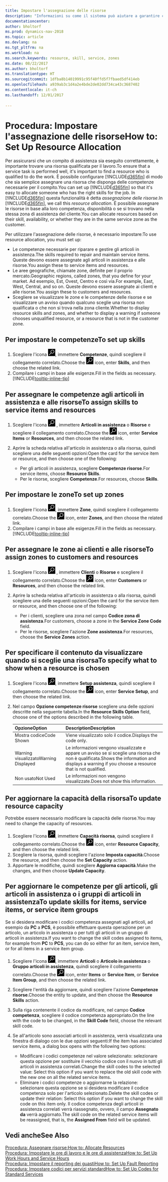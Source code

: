 ```yaml
---
title: Impostare l'assegnazione delle risorse
description: "Informazioni su come il sistema può aiutare a garantire che l'assegnazione venga fatta a chi ha le competenze necessarie per fornire a un servizio di assistenza."
documentationcenter: 
author: bholtorf
ms.prod: dynamics-nav-2018
ms.topic: article
ms.devlang: na
ms.tgt_pltfrm: na
ms.workload: na
ms.search.keywords: resource, skill, service, zones
ms.date: 08/22/2017
ms.author: bholtorf
ms.translationtype: HT
ms.sourcegitcommit: 1dfba8b14019991c95f40ffd5f7fbaed5df414eb
ms.openlocfilehash: a939ab3c1d4a2e4bde2de02dd734ca43c3687402
ms.contentlocale: it-ch
ms.lasthandoff: 12/01/2017

---
```


# <a name="how-to-set-up-resource-allocation"></a><span data-ttu-id="c9ebb-103">Procedura: Impostare l'assegnazione delle risorse</span><span class="sxs-lookup"><span data-stu-id="c9ebb-103">How to: Set Up Resource Allocation</span></span>
<span data-ttu-id="c9ebb-104">Per assicurarsi che un compito di assistenza sia eseguito correttamente, è importante trovare una risorsa qualificata per il lavoro.</span><span class="sxs-lookup"><span data-stu-id="c9ebb-104">To ensure that a service task is performed well, it's important to find a resource who is qualified to do the work.</span></span> <span data-ttu-id="c9ebb-105">È possibile configurare [!INCLUDE[d365fin](includes/d365fin_md.md)] di modo che sia semplice assegnare una risorsa che disponga delle competenze necessarie per il compito.</span><span class="sxs-lookup"><span data-stu-id="c9ebb-105">You can set up [!INCLUDE[d365fin](includes/d365fin_md.md)] so that it's easy to allocate someone who has the right skills for the job.</span></span> <span data-ttu-id="c9ebb-106">In [!INCLUDE[d365fin](includes/d365fin_md.md)] questa funzionalità è detta _assegnazione delle risorse_.</span><span class="sxs-lookup"><span data-stu-id="c9ebb-106">In [!INCLUDE[d365fin](includes/d365fin_md.md)], we call this _resource allocation_.</span></span> <span data-ttu-id="c9ebb-107">È possibile assegnare le risorse in base alla loro competenza, disponibilità o se si trovano nella stessa zona di assistenza del cliente.</span><span class="sxs-lookup"><span data-stu-id="c9ebb-107">You can allocate resources based on their skill, availability, or whether they are in the same service zone as the customer.</span></span> 

<span data-ttu-id="c9ebb-108">Per utilizzare l'assegnazione delle risorse, è necessario impostare:</span><span class="sxs-lookup"><span data-stu-id="c9ebb-108">To use resource allocation, you must set up:</span></span>  
  
* <span data-ttu-id="c9ebb-109">Le competenze necessarie per riparare e gestire gli articoli in assistenza.</span><span class="sxs-lookup"><span data-stu-id="c9ebb-109">The skills required to repair and maintain service items.</span></span> <span data-ttu-id="c9ebb-110">Queste devono essere assegnate agli articoli in assistenza e alle risorse.</span><span class="sxs-lookup"><span data-stu-id="c9ebb-110">You assign these to service items and resources.</span></span>  
* <span data-ttu-id="c9ebb-111">Le aree geografiche, chiamate zone, definite per il proprio mercato.</span><span class="sxs-lookup"><span data-stu-id="c9ebb-111">Geographic regions, called zones, that you define for your market.</span></span> <span data-ttu-id="c9ebb-112">Ad esempio, Est, Ovest, Centro e così via.</span><span class="sxs-lookup"><span data-stu-id="c9ebb-112">For example, East, West, Central, and so on.</span></span> <span data-ttu-id="c9ebb-113">Queste devono essere assegnate ai clienti e alle risorse.</span><span class="sxs-lookup"><span data-stu-id="c9ebb-113">You assign these to customers and resources.</span></span>  
* <span data-ttu-id="c9ebb-114">Scegliere se visualizzare le zone e le competenze delle risorse e se visualizzare un avviso quando qualcuno sceglie una risorsa non qualificata o che non si trova nella zona cliente.</span><span class="sxs-lookup"><span data-stu-id="c9ebb-114">Whether to display resource skills and zones, and whether to display a warning if someone chooses unqualified resource, or a resource that is not in the customer zone.</span></span>  

## <a name="to-set-up-skills"></a><span data-ttu-id="c9ebb-115">Per impostare le competenze</span><span class="sxs-lookup"><span data-stu-id="c9ebb-115">To set up skills</span></span>
1. <span data-ttu-id="c9ebb-116">Scegliere l'icona ![Cerca pagina o report](media/ui-search/search_small.png "icona Cerca pagina o report"), immettere **Competenze**, quindi scegliere il collegamento correlato.</span><span class="sxs-lookup"><span data-stu-id="c9ebb-116">Choose the ![Search for Page or Report](media/ui-search/search_small.png "Search for Page or Report icon") icon, enter **Skills**, and then choose the related link.</span></span>  
2. <span data-ttu-id="c9ebb-117">Compilare i campi in base alle esigenze.</span><span class="sxs-lookup"><span data-stu-id="c9ebb-117">Fill in the fields as necessary.</span></span> [!INCLUDE[tooltip-inline-tip](includes/tooltip-inline-tip_md.md)]  

## <a name="to-assign-skills-to-service-items-and-resources"></a><span data-ttu-id="c9ebb-118">Per assegnare le competenze agli articoli in assistenza e alle risorse</span><span class="sxs-lookup"><span data-stu-id="c9ebb-118">To assign skills to service items and resources</span></span>
1. <span data-ttu-id="c9ebb-119">Scegliere l'icona ![Cerca pagina o report](media/ui-search/search_small.png "icona Cerca pagina o report") , immettere **Articoli in assistenza** o **Risorse** e scegliere il collegamento correlato.</span><span class="sxs-lookup"><span data-stu-id="c9ebb-119">Choose the ![Search for Page or Report](media/ui-search/search_small.png "Search for Page or Report icon") icon, enter **Service Items** or **Resources**, and then choose the related link.</span></span>  
2. <span data-ttu-id="c9ebb-120">Aprire la scheda relativa all'articolo in assistenza o alla risorsa, quindi scegliere una delle seguenti opzioni:</span><span class="sxs-lookup"><span data-stu-id="c9ebb-120">Open the card for the service item or resource, and then choose one of the following:</span></span>  
  
    * <span data-ttu-id="c9ebb-121">Per gli articoli in assistenza, scegliere **Competenze risorse**.</span><span class="sxs-lookup"><span data-stu-id="c9ebb-121">For service items, choose **Resource Skills**.</span></span>  
    * <span data-ttu-id="c9ebb-122">Per le risorse, scegliere **Competenze**.</span><span class="sxs-lookup"><span data-stu-id="c9ebb-122">For resources, choose **Skills**.</span></span>  

## <a name="to-set-up-zones"></a><span data-ttu-id="c9ebb-123">Per impostare le zone</span><span class="sxs-lookup"><span data-stu-id="c9ebb-123">To set up zones</span></span>
1. <span data-ttu-id="c9ebb-124">Scegliere l'icona ![Cerca pagina o report](media/ui-search/search_small.png "icona Cerca pagina o report"), immettere **Zone**, quindi scegliere il collegamento correlato.</span><span class="sxs-lookup"><span data-stu-id="c9ebb-124">Choose the ![Search for Page or Report](media/ui-search/search_small.png "Search for Page or Report icon") icon, enter **Zones**, and then choose the related link.</span></span>  
2. <span data-ttu-id="c9ebb-125">Compilare i campi in base alle esigenze.</span><span class="sxs-lookup"><span data-stu-id="c9ebb-125">Fill in the fields as necessary.</span></span> [!INCLUDE[tooltip-inline-tip](includes/tooltip-inline-tip_md.md)]  

## <a name="to-assign-zones-to-customers-and-resources"></a><span data-ttu-id="c9ebb-126">Per assegnare le zone ai clienti e alle risorse</span><span class="sxs-lookup"><span data-stu-id="c9ebb-126">To assign zones to customers and resources</span></span> 
1. <span data-ttu-id="c9ebb-127">Scegliere l'icona ![Cerca pagina o report](media/ui-search/search_small.png "icona Cerca pagina o report") , immettere **Clienti** o **Risorse** e scegliere il collegamento correlato.</span><span class="sxs-lookup"><span data-stu-id="c9ebb-127">Choose the ![Search for Page or Report](media/ui-search/search_small.png "Search for Page or Report icon") icon, enter **Customers** or **Resources**, and then choose the related link.</span></span>  
2. <span data-ttu-id="c9ebb-128">Aprire la scheda relativa all'articolo in assistenza o alla risorsa, quindi scegliere una delle seguenti opzioni:</span><span class="sxs-lookup"><span data-stu-id="c9ebb-128">Open the card for the service item or resource, and then choose one of the following:</span></span>  
  
    * <span data-ttu-id="c9ebb-129">Per i clienti, scegliere una zona nel campo **Codice zona di assistenza**.</span><span class="sxs-lookup"><span data-stu-id="c9ebb-129">For customers, choose a zone in the **Service Zone Code** field.</span></span>  
    * <span data-ttu-id="c9ebb-130">Per le risorse, scegliere l'azione **Zone assistenza**.</span><span class="sxs-lookup"><span data-stu-id="c9ebb-130">For resources, choose the **Service Zones** action.</span></span>  

## <a name="to-specify-what-to-show-when-a-resource-is-chosen"></a><span data-ttu-id="c9ebb-131">Per specificare il contenuto da visualizzare quando si sceglie una risorsa</span><span class="sxs-lookup"><span data-stu-id="c9ebb-131">To specify what to show when a resource is chosen</span></span>
1. <span data-ttu-id="c9ebb-132">Scegliere l'icona ![Cerca pagina o report](media/ui-search/search_small.png "icona Cerca pagina o report"), immettere **Setup assistenza**, quindi scegliere il collegamento correlato.</span><span class="sxs-lookup"><span data-stu-id="c9ebb-132">Choose the ![Search for Page or Report](media/ui-search/search_small.png "Search for Page or Report icon") icon, enter **Service Setup**, and then choose the related link.</span></span> 
2. <span data-ttu-id="c9ebb-133">Nel campo **Opzione competenze risorse** scegliere una delle opzioni descritte nella seguente tabella.</span><span class="sxs-lookup"><span data-stu-id="c9ebb-133">In the **Resource Skills Option** field, choose one of the options described in the following table.</span></span>  
  
    |<span data-ttu-id="c9ebb-134">**Opzione**</span><span class="sxs-lookup"><span data-stu-id="c9ebb-134">**Option**</span></span>|<span data-ttu-id="c9ebb-135">**Description**</span><span class="sxs-lookup"><span data-stu-id="c9ebb-135">**Description**</span></span>|  
    |------------|-------------|  
    |<span data-ttu-id="c9ebb-136">Mostra codice</span><span class="sxs-lookup"><span data-stu-id="c9ebb-136">Code Shown</span></span> | <span data-ttu-id="c9ebb-137">Viene visualizzato solo il codice.</span><span class="sxs-lookup"><span data-stu-id="c9ebb-137">Displays the code only.</span></span>|  
    |<span data-ttu-id="c9ebb-138">Warning visualizzato</span><span class="sxs-lookup"><span data-stu-id="c9ebb-138">Warning Displayed</span></span> | <span data-ttu-id="c9ebb-139">Le informazioni vengono visualizzate e appare un avviso se si sceglie una risorsa che non è qualificata.</span><span class="sxs-lookup"><span data-stu-id="c9ebb-139">Shows the information and displays a warning if you choose a resource that is not qualified.</span></span>|  
    |<span data-ttu-id="c9ebb-140">Non usato</span><span class="sxs-lookup"><span data-stu-id="c9ebb-140">Not Used</span></span> | <span data-ttu-id="c9ebb-141">Le informazioni non vengono visualizzate.</span><span class="sxs-lookup"><span data-stu-id="c9ebb-141">Does not show this information.</span></span>|  

## <a name="to-update-resource-capacity"></a><span data-ttu-id="c9ebb-142">Per aggiornare la capacità della risorsa</span><span class="sxs-lookup"><span data-stu-id="c9ebb-142">To update resource capacity</span></span>  
<span data-ttu-id="c9ebb-143">Potrebbe essere necessario modificare la capacità delle risorse.</span><span class="sxs-lookup"><span data-stu-id="c9ebb-143">You may need to change the capacity of resources.</span></span>  
  
1. <span data-ttu-id="c9ebb-144">Scegliere l'icona ![Cerca pagina o report](media/ui-search/search_small.png "icona Cerca pagina o report"), immettere **Capacità risorsa**, quindi scegliere il collegamento correlato.</span><span class="sxs-lookup"><span data-stu-id="c9ebb-144">Choose the ![Search for Page or Report](media/ui-search/search_small.png "Search for Page or Report icon") icon, enter **Resource Capacity**, and then choose the related link.</span></span>  
2. <span data-ttu-id="c9ebb-145">Scegliere la risorsa, quindi scegliere l'azione **Imposta capacità**.</span><span class="sxs-lookup"><span data-stu-id="c9ebb-145">Choose the resource, and then choose the **Set Capacity** action.</span></span>  
3. <span data-ttu-id="c9ebb-146">Apportare le modifiche, quindi scegliere **Aggiorna capacità**.</span><span class="sxs-lookup"><span data-stu-id="c9ebb-146">Make the changes, and then choose **Update Capacity**.</span></span>  

## <a name="to-update-skills-for-items-service-items-or-service-item-groups"></a><span data-ttu-id="c9ebb-147">Per aggiornare le competenze per gli articoli, gli articoli in assistenza o i gruppi di articoli in assistenza</span><span class="sxs-lookup"><span data-stu-id="c9ebb-147">To update skills for items, service items, or service item groups</span></span>
<span data-ttu-id="c9ebb-148">Se si desidera modificare i codici competenza assegnati agli articoli, ad esempio da **PC** a **PCS**, è possibile effettuare questa operazione per un articolo, un articolo in assistenza o per tutti gli articoli in un gruppo di articoli in assistenza.</span><span class="sxs-lookup"><span data-stu-id="c9ebb-148">If you want to change the skill codes assigned to items, for example from **PC** to **PCS**, you can do so either for an item, service item, or for all items in a service item group.</span></span>  
  
1. <span data-ttu-id="c9ebb-149">Scegliere l'icona ![Cerca pagina o report](media/ui-search/search_small.png "icona Cerca pagina o report"), immettere **Articoli** o **Articolo in assistenza** o **Gruppo articoli in assistenza**, quindi scegliere il collegamento correlato.</span><span class="sxs-lookup"><span data-stu-id="c9ebb-149">Choose the ![Search for Page or Report](media/ui-search/search_small.png "Search for Page or Report icon") icon, enter **Items** or **Service Item**, or **Service Item Group**, and then choose the related link.</span></span>  
2. <span data-ttu-id="c9ebb-150">Scegliere l'entità da aggiornare, quindi scegliere l'azione **Competenze risorse**.</span><span class="sxs-lookup"><span data-stu-id="c9ebb-150">Choose the entity to update, and then choose the **Resource Skills** action.</span></span>  
3. <span data-ttu-id="c9ebb-151">Sulla riga contenente il codice da modificare, nel campo **Codice competenza**, scegliere il codice competenza appropriato.</span><span class="sxs-lookup"><span data-stu-id="c9ebb-151">On the line with the code to be changed, in the **Skill Code** field, choose the relevant skill code.</span></span>  
4.  <span data-ttu-id="c9ebb-152">Se all'articolo sono associati articoli in assistenza, verrà visualizzata una finestra di dialogo con le due opzioni seguenti:</span><span class="sxs-lookup"><span data-stu-id="c9ebb-152">If the item has associated service items, a dialog box opens with the following two options:</span></span>  
  
    * <span data-ttu-id="c9ebb-153">Modificare i codici competenze nel valore selezionato: selezionare questa opzione per sostituire il vecchio codice con il nuovo in tutti gli articoli in assistenza correlati.</span><span class="sxs-lookup"><span data-stu-id="c9ebb-153">Change the skill codes to the selected value: Select this option if you want to replace the old skill code with the new one on all the related service items.</span></span>  
    * <span data-ttu-id="c9ebb-154">Eliminare i codici competenze o aggiornarne la relazione: selezionare questa opzione se si desidera modificare il codice competenza solo per l'articolo selezionato.</span><span class="sxs-lookup"><span data-stu-id="c9ebb-154">Delete the skill codes or update their relation: Select this option if you want to change the skill code on this item only.</span></span> <span data-ttu-id="c9ebb-155">Il codice competenza degli articoli in assistenza correlati verrà riassegnato, ovvero, il campo **Assegnato da** verrà aggiornato.</span><span class="sxs-lookup"><span data-stu-id="c9ebb-155">The skill code on the related service items will be reassigned, that is, the **Assigned From** field will be updated.</span></span>  
  
## <a name="see-also"></a><span data-ttu-id="c9ebb-156">Vedi anche</span><span class="sxs-lookup"><span data-stu-id="c9ebb-156">See Also</span></span>
[<span data-ttu-id="c9ebb-157">Procedura: Assegnare risorse:</span><span class="sxs-lookup"><span data-stu-id="c9ebb-157">How to: Allocate Resources</span></span>](service-how-to-allocate-resources.md)  
[<span data-ttu-id="c9ebb-158">Procedura: Impostare le ore di lavoro e le ore di assistenza</span><span class="sxs-lookup"><span data-stu-id="c9ebb-158">How to: Set Up Work Hours and Service Hours</span></span>](service-how-setup-work-service-hours.md)  
[<span data-ttu-id="c9ebb-159">Procedura: Impostare il reporting dei guasti</span><span class="sxs-lookup"><span data-stu-id="c9ebb-159">How to: Set Up Fault Reporting</span></span>](service-how-setup-fault-reporting.md)  
[<span data-ttu-id="c9ebb-160">Procedura: Impostare codici per servizi standard</span><span class="sxs-lookup"><span data-stu-id="c9ebb-160">How to: Set Up Codes for Standard Services</span></span>](service-how-setup-service-coding.md)  
 


